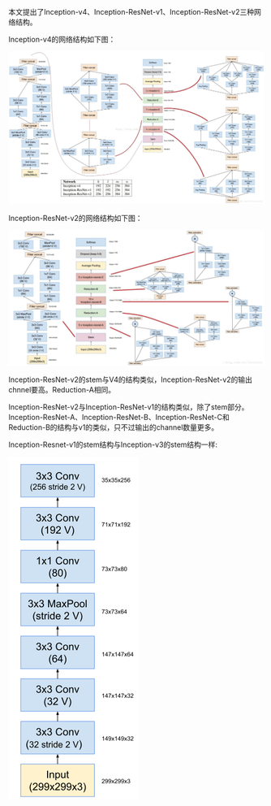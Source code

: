 



本文提出了Inception-v4、Inception-ResNet-v1、Inception-ResNet-v2三种网络结构。

Inception-v4的网络结构如下图：

![20180316143755448](assets/20180316143755448.jpg)

Inception-ResNet-v2的网络结构如下图：

![20180316150906634](assets/20180316150906634.jpg)

Inception-ResNet-v2的stem与V4的结构类似，Inception-ResNet-v2的输出chnnel要高。Reduction-A相同。

Inception-ResNet-v2与Inception-ResNet-v1的结构类似，除了stem部分。Inception-ResNet-A、Inception-ResNet-B、Inception-ResNet-C和Reduction-B的结构与v1的类似，只不过输出的channel数量更多。 

Inception-Resnet-v1的stem结构与Inception-v3的stem结构一样:

![1535097294110](assets/1535097294110.png)

